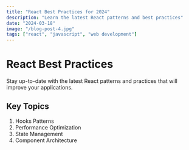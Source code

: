 ```yaml
---
title: "React Best Practices for 2024"
description: "Learn the latest React patterns and best practices"
date: "2024-03-18"
image: "/blog-post-4.jpg"
tags: ["react", "javascript", "web development"]
---
```


# React Best Practices

Stay up-to-date with the latest React patterns and practices that will improve your applications.

## Key Topics

1. Hooks Patterns
2. Performance Optimization
3. State Management
4. Component Architecture